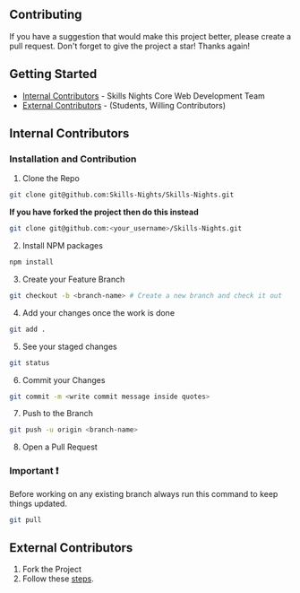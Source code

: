 ## Contributing

If you have a suggestion that would make this project better, please create a pull request.
Don't forget to give the project a star! Thanks again!

## Getting Started
- [Internal Contributors](#internal-contributors) - Skills Nights Core Web Development Team
- [External Contributors](#external-contributors) - (Students, Willing Contributors)

## Internal Contributors
### Installation and Contribution
1. Clone the Repo
```sh
git clone git@github.com:Skills-Nights/Skills-Nights.git
```
**If you have forked the project then do this instead**
```sh
git clone git@github.com:<your_username>/Skills-Nights.git
```

2. Install NPM packages
```sh
npm install
```
3. Create your Feature Branch 
```sh
git checkout -b <branch-name> # Create a new branch and check it out
```
4. Add your changes once the work is done
```sh
git add .
```
5. See your staged changes
```sh
git status
```
6. Commit your Changes
```sh
git commit -m <write commit message inside quotes>
```
7. Push to the Branch 
```sh
git push -u origin <branch-name>
```
8. Open a Pull Request

### Important ❗
Before working on any existing branch always run this command to keep things updated.
```sh
git pull
```


## External Contributors
1. Fork the Project
2. Follow these [steps](#installation-and-contribution).